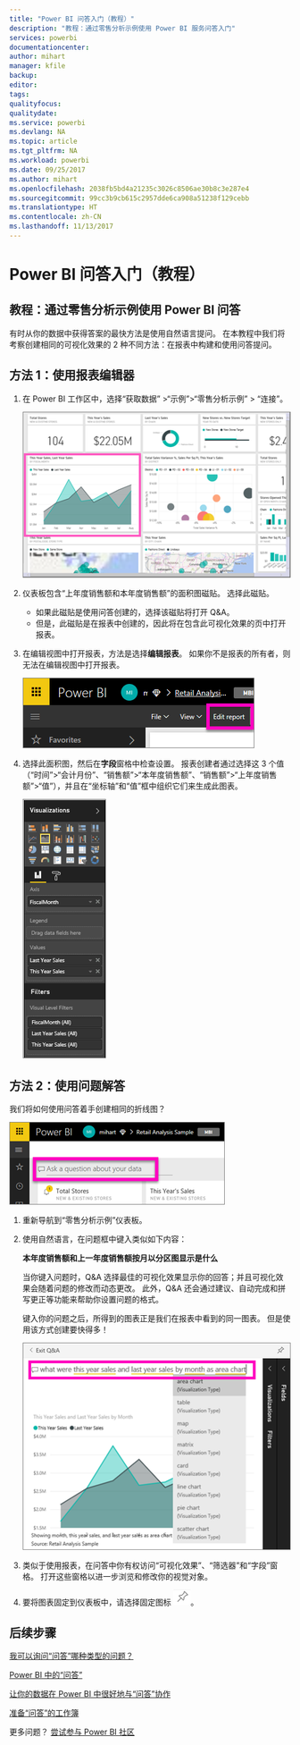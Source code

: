 ```yaml
---
title: "Power BI 问答入门（教程）"
description: "教程：通过零售分析示例使用 Power BI 服务问答入门"
services: powerbi
documentationcenter: 
author: mihart
manager: kfile
backup: 
editor: 
tags: 
qualityfocus: 
qualitydate: 
ms.service: powerbi
ms.devlang: NA
ms.topic: article
ms.tgt_pltfrm: NA
ms.workload: powerbi
ms.date: 09/25/2017
ms.author: mihart
ms.openlocfilehash: 2038fb5bd4a21235c3026c8506ae30b8c3e287e4
ms.sourcegitcommit: 99cc3b9cb615c2957dde6ca908a51238f129cebb
ms.translationtype: HT
ms.contentlocale: zh-CN
ms.lasthandoff: 11/13/2017
---
```

# <a name="get-started-with-power-bi-qa-tutorial"></a>Power BI 问答入门（教程）
## <a name="tutorial-use-power-bi-qa-with-the-retail-analysis-sample"></a>教程：通过零售分析示例使用 Power BI 问答
有时从你的数据中获得答案的最快方法是使用自然语言提问。  在本教程中我们将考察创建相同的可视化效果的 2 种不同方法：在报表中构建和使用问答提问。  

## <a name="method-1-using-the-report-editor"></a>方法 1：使用报表编辑器
1. 在 Power BI 工作区中，选择“获取数据” \>“示例”\>“零售分析示例” > “连接”。
   
    ![](media/power-bi-visualization-introduction-to-q-and-a/power-bi-dashboard.png)
2. 仪表板包含“上年度销售额和本年度销售额”的面积图磁贴。  选择此磁贴。 
   
   * 如果此磁贴是使用问答创建的，选择该磁贴将打开 Q&A。 
   * 但是，此磁贴是在报表中创建的，因此将在包含此可视化效果的页中打开报表。
3. 在编辑视图中打开报表，方法是选择**编辑报表**。  如果你不是报表的所有者，则无法在编辑视图中打开报表。
   
    ![](media/power-bi-visualization-introduction-to-q-and-a/power-bi-edit-report.png)
4. 选择此面积图，然后在**字段**窗格中检查设置。  报表创建者通过选择这 3 个值（“时间”>“会计月份”、“销售额”>“本年度销售额”、“销售额”>“上年度销售额”>“值”），并且在“坐标轴”和“值”框中组织它们来生成此图表。
   
    ![](media/power-bi-visualization-introduction-to-q-and-a/gnatutorial_3-new.png)

## <a name="method-2-using-qa"></a>方法 2：使用问题解答
我们将如何使用问答着手创建相同的折线图？

![](media/power-bi-visualization-introduction-to-q-and-a/power-bi-qna.png)

1. 重新导航到“零售分析示例”仪表板。
2. 使用自然语言，在问题框中键入类似如下内容：
   
   **本年度销售额和上一年度销售额按月以分区图显示是什么**
   
   当你键入问题时，Q&A 选择最佳的可视化效果显示你的回答；并且可视化效果会随着问题的修改而动态更改。 此外，Q&A 还会通过建议、自动完成和拼写更正等功能来帮助你设置问题的格式。
   
   键入你的问题之后，所得到的图表正是我们在报表中看到的同一图表。  但是使用该方式创建要快得多！
   
   ![](media/power-bi-visualization-introduction-to-q-and-a/powerbi-qna-areachart.png)
3. 类似于使用报表，在问答中你有权访问“可视化效果”、“筛选器”和“字段”窗格。  打开这些窗格以进一步浏览和修改你的视觉对象。
4. 要将图表固定到仪表板中，请选择固定图标 ![](media/power-bi-visualization-introduction-to-q-and-a/pinnooutline.png)。

## <a name="next-steps"></a>后续步骤
[我可以询问“问答”哪种类型的问题？](service-q-and-a.md)

[Power BI 中的“问答”](service-q-and-a.md)

[让你的数据在 Power BI 中很好地与“问答”协作](service-prepare-data-for-q-and-a.md)

[准备“问答”的工作簿](service-prepare-data-for-q-and-a.md)

更多问题？ [尝试参与 Power BI 社区](http://community.powerbi.com/)

